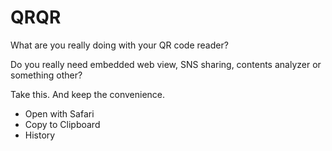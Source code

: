 # QRQR
What are you really doing with your QR code reader?

Do you really need embedded web view, SNS sharing, contents analyzer or something other?

Take this. And keep the convenience.

  * Open with Safari
  * Copy to Clipboard
  * History